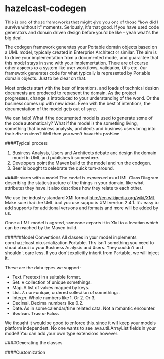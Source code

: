 hazelcast-codegen
=======

This is one of those frameworks that might give you one of those "how did I survive without it" moments. Seriously, it's that good. If you have used code generators and domain driven design before you'd be like - yeah what's the big deal.

The codegen framework generates your Portable domain objects based on a UML model, typically created in Enterprise Architect or similar. The aim is to drive your implementation from a documented model, and guarantee that this model stays in sync with your implementation. There are of course other aspects to a system like user workflows, validation, UI's etc. Our framework generates code for what typically is represented by Portable domain objects. Just to be clear on that.

Most projects start with the best of intentions, and loads of technical design documents are produced to represent the domain. As the project progresses, change is introduced to your understanding of the world. Or the business comes up with new ideas. Even with the best of intentions, the documentation of the model gets out of sync.

We can help! What if the documented model is used to generate some of the code automatically? What if the model is the something living, something that business analysts, architects and business users bring into their discussions? Well then you won't have this problem.

####Typical process
1. Business Analysts, Users and Architects debate and design the domain model in UML and publishes it somewhere.
2. Developers point the Maven build to the model and run the codegen.
3. Beer is bought to celebrate the quick turn-around.

####It starts with a model
The model is expressed as a UML Class Diagram describing the static structure of the things in your domain, like what attributes they have. It also describes how they relate to each other.

We use the industry standard XMI format http://en.wikipedia.org/wiki/XMI. Make sure that the UML tool you use supports XMI version 2.4.1. It's easy to add supports for additional versions and formats and more will be added by us.

Once a UML model is agreed, someone exports it in XMI to a location which can be reached by the Maven build.

######Model Conventions
All classes in your model implements com.hazelcast.nio.serialization.Portable. This isn't something you need to shout about to your Business Analysts and Users. They couldn't and shouldn't care less. If you don't explicitly inherit from Portable, we will inject it.

These are the data types we support:
* Text. Freetext in a suitable format.
* Set. A collection of unique somethings.
* Map. A list of values mapped by keys.
* List. A non-unique, ordered collection of somethings.
* Integer. Whole numbers like 1. Or 2. Or 3.
* Decimal. Decimal numbers like 0.2.
* Date. As in some calendar/time related data. Not a romantic encounter.
* Boolean. True or False.

We thought it would be good to enforce this, since it will keep your models platform independent. No one wants to see java.util.ArrayList fields in your model! You can add your own type extensions however.

####Generating the classes

####Customization

